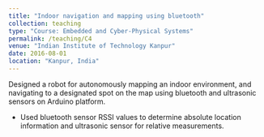 ```yaml
---
title: "Indoor navigation and mapping using bluetooth"
collection: teaching
type: "Course: Embedded and Cyber-Physical Systems"
permalink: /teaching/C4
venue: "Indian Institute of Technology Kanpur"
date: 2016-08-01
location: "Kanpur, India"
---
```


Designed a robot for autonomously mapping an indoor environment, and navigating to a designated spot on the map using bluetooth and ultrasonic sensors on Arduino platform.
* Used bluetooth sensor RSSI values to determine absolute location information and ultrasonic sensor for relative measurements.